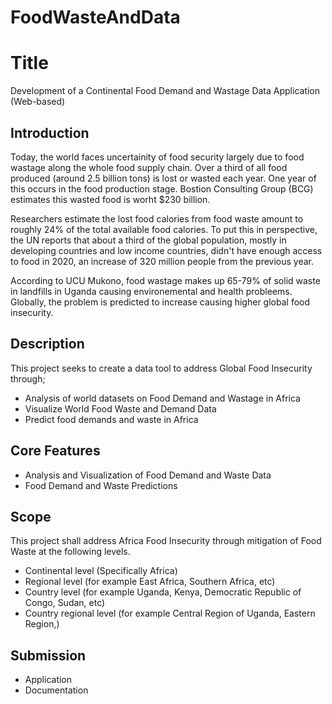 # FoodWasteAndData
# Title
Development of a Continental Food Demand and Wastage Data Application (Web-based)

## Introduction
Today, the world faces uncertainity of food security largely due to food wastage along the whole food supply chain. 
Over a third of all food produced (around 2.5 billion tons) is lost or wasted each year. One year of this occurs in the food production stage. Bostion Consulting
Group (BCG) estimates this wasted food is worht $230 billion.

Researchers estimate the lost food calories from food waste amount to roughly 24% of the total available food
calories. To put this in perspective, the UN reports that about a third of the global population, mostly in developing countries
and low income countries, didn't have enough access to food in 2020, an increase of 320 million people from the previous year.

According to UCU Mukono, food wastage makes up 65-79% of solid waste in landfills in Uganda causing environemental and health probleems.
Globally, the problem is predicted to increase causing higher global food insecurity.

## Description
This project seeks to create a data tool to address Global Food Insecurity  through;
<ul>
<li>Analysis of world datasets on Food Demand and Wastage in Africa</li>
<li>Visualize World Food Waste and Demand Data</li>
<li>Predict food demands and waste in Africa</li>
</ul>

## Core Features
<ul>
<li> Analysis and Visualization of Food Demand and Waste Data</li>
<li> Food Demand and Waste Predictions</li>
</ul>

## Scope
This project shall address Africa Food Insecurity through mitigation of Food Waste
at the following levels.
<ul>
<li>Continental level (Specifically Africa)</li>
<li>Regional level (for example East Africa, Southern Africa, etc) </li>
<li>Country level (for example Uganda, Kenya, Democratic Republic of Congo, Sudan, etc) </li>
<li>Country regional level (for example Central Region of Uganda, Eastern Region,) </li>
</ul>


## Submission
<ul>
<li>Application</li>
<li>Documentation</li>
</ul>


